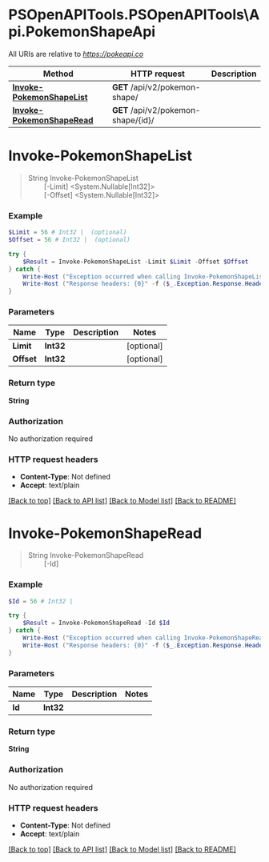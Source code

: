 # PSOpenAPITools.PSOpenAPITools\Api.PokemonShapeApi

All URIs are relative to *https://pokeapi.co*

Method | HTTP request | Description
------------- | ------------- | -------------
[**Invoke-PokemonShapeList**](PokemonShapeApi.md#Invoke-PokemonShapeList) | **GET** /api/v2/pokemon-shape/ | 
[**Invoke-PokemonShapeRead**](PokemonShapeApi.md#Invoke-PokemonShapeRead) | **GET** /api/v2/pokemon-shape/{id}/ | 


<a id="Invoke-PokemonShapeList"></a>
# **Invoke-PokemonShapeList**
> String Invoke-PokemonShapeList<br>
> &nbsp;&nbsp;&nbsp;&nbsp;&nbsp;&nbsp;&nbsp;&nbsp;[-Limit] <System.Nullable[Int32]><br>
> &nbsp;&nbsp;&nbsp;&nbsp;&nbsp;&nbsp;&nbsp;&nbsp;[-Offset] <System.Nullable[Int32]><br>



### Example
```powershell
$Limit = 56 # Int32 |  (optional)
$Offset = 56 # Int32 |  (optional)

try {
    $Result = Invoke-PokemonShapeList -Limit $Limit -Offset $Offset
} catch {
    Write-Host ("Exception occurred when calling Invoke-PokemonShapeList: {0}" -f ($_.ErrorDetails | ConvertFrom-Json))
    Write-Host ("Response headers: {0}" -f ($_.Exception.Response.Headers | ConvertTo-Json))
}
```

### Parameters

Name | Type | Description  | Notes
------------- | ------------- | ------------- | -------------
 **Limit** | **Int32**|  | [optional] 
 **Offset** | **Int32**|  | [optional] 

### Return type

**String**

### Authorization

No authorization required

### HTTP request headers

 - **Content-Type**: Not defined
 - **Accept**: text/plain

[[Back to top]](#) [[Back to API list]](../README.md#documentation-for-api-endpoints) [[Back to Model list]](../README.md#documentation-for-models) [[Back to README]](../README.md)

<a id="Invoke-PokemonShapeRead"></a>
# **Invoke-PokemonShapeRead**
> String Invoke-PokemonShapeRead<br>
> &nbsp;&nbsp;&nbsp;&nbsp;&nbsp;&nbsp;&nbsp;&nbsp;[-Id] <Int32><br>



### Example
```powershell
$Id = 56 # Int32 | 

try {
    $Result = Invoke-PokemonShapeRead -Id $Id
} catch {
    Write-Host ("Exception occurred when calling Invoke-PokemonShapeRead: {0}" -f ($_.ErrorDetails | ConvertFrom-Json))
    Write-Host ("Response headers: {0}" -f ($_.Exception.Response.Headers | ConvertTo-Json))
}
```

### Parameters

Name | Type | Description  | Notes
------------- | ------------- | ------------- | -------------
 **Id** | **Int32**|  | 

### Return type

**String**

### Authorization

No authorization required

### HTTP request headers

 - **Content-Type**: Not defined
 - **Accept**: text/plain

[[Back to top]](#) [[Back to API list]](../README.md#documentation-for-api-endpoints) [[Back to Model list]](../README.md#documentation-for-models) [[Back to README]](../README.md)

